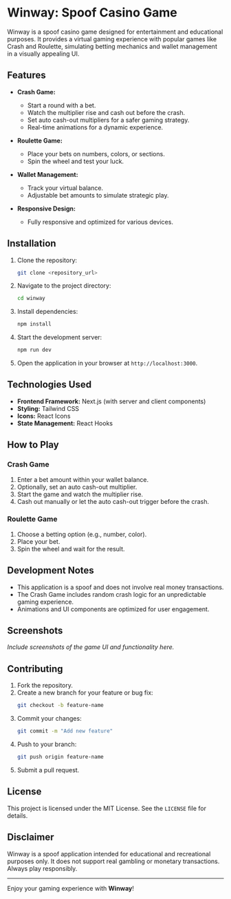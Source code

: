 # Winway: Spoof Casino Game

Winway is a spoof casino game designed for entertainment and educational purposes. It provides a virtual gaming experience with popular games like Crash and Roulette, simulating betting mechanics and wallet management in a visually appealing UI.

## Features

- **Crash Game:**

  - Start a round with a bet.
  - Watch the multiplier rise and cash out before the crash.
  - Set auto cash-out multipliers for a safer gaming strategy.
  - Real-time animations for a dynamic experience.

- **Roulette Game:**

  - Place your bets on numbers, colors, or sections.
  - Spin the wheel and test your luck.

- **Wallet Management:**

  - Track your virtual balance.
  - Adjustable bet amounts to simulate strategic play.

- **Responsive Design:**
  - Fully responsive and optimized for various devices.

## Installation

1. Clone the repository:

   ```bash
   git clone <repository_url>
   ```

2. Navigate to the project directory:

   ```bash
   cd winway
   ```

3. Install dependencies:

   ```bash
   npm install
   ```

4. Start the development server:

   ```bash
   npm run dev
   ```

5. Open the application in your browser at `http://localhost:3000`.

## Technologies Used

- **Frontend Framework:** Next.js (with server and client components)
- **Styling:** Tailwind CSS
- **Icons:** React Icons
- **State Management:** React Hooks

## How to Play

### Crash Game

1. Enter a bet amount within your wallet balance.
2. Optionally, set an auto cash-out multiplier.
3. Start the game and watch the multiplier rise.
4. Cash out manually or let the auto cash-out trigger before the crash.

### Roulette Game

1. Choose a betting option (e.g., number, color).
2. Place your bet.
3. Spin the wheel and wait for the result.

## Development Notes

- This application is a spoof and does not involve real money transactions.
- The Crash Game includes random crash logic for an unpredictable gaming experience.
- Animations and UI components are optimized for user engagement.

## Screenshots

_Include screenshots of the game UI and functionality here._

## Contributing

1. Fork the repository.
2. Create a new branch for your feature or bug fix:
   ```bash
   git checkout -b feature-name
   ```
3. Commit your changes:
   ```bash
   git commit -m "Add new feature"
   ```
4. Push to your branch:
   ```bash
   git push origin feature-name
   ```
5. Submit a pull request.

## License

This project is licensed under the MIT License. See the `LICENSE` file for details.

## Disclaimer

Winway is a spoof application intended for educational and recreational purposes only. It does not support real gambling or monetary transactions. Always play responsibly.

---

Enjoy your gaming experience with **Winway**!
